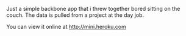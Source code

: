 Just a simple backbone app that i threw together bored sitting on the
couch.  The data is pulled from a project at the day job.

You can view it online at http://mini.heroku.com
